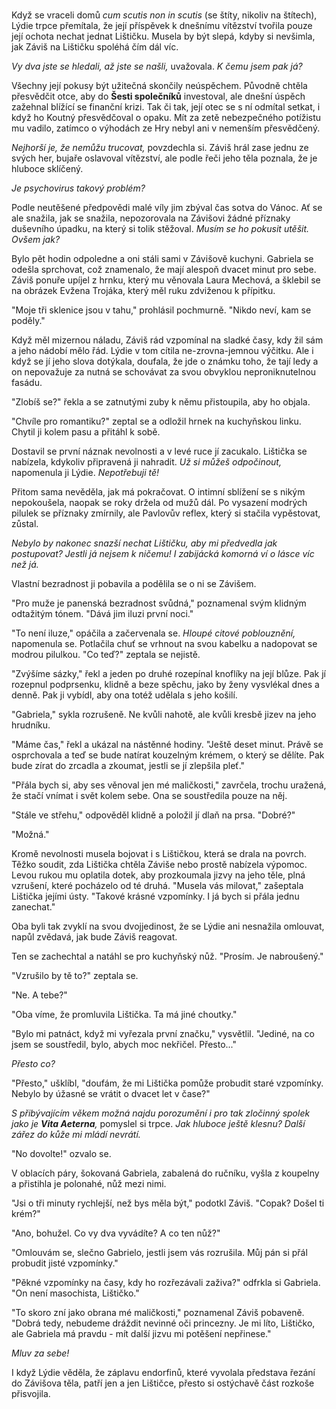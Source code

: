 #

Když se vraceli domů *cum scutis non in scutis* (se štíty, nikoliv na štítech), Lýdie trpce přemítala, že její příspěvek k dnešnímu vítězství tvořila pouze její ochota nechat jednat Lištičku. Musela by být slepá, kdyby si nevšimla, jak Záviš na Lištičku spoléhá čím dál víc.

*Vy dva jste se hledali, až jste se našli,* uvažovala. *K čemu jsem pak já?*

Všechny její pokusy být užitečná skončily neúspěchem. Původně chtěla přesvědčit otce, aby do **Šesti společníků** investoval, ale dnešní úspěch zažehnal blížící se finanční krizi. Tak či tak, její otec se s ní odmítal setkat, i když ho Koutný přesvědčoval o opaku. Mít za zetě nebezpečného potížistu mu vadilo, zatímco o výhodách ze Hry nebyl ani v nemenším přesvědčený.

*Nejhorší je, že nemůžu trucovat,* povzdechla si. Záviš hrál zase jednu ze svých her, bujaře oslavoval vítězství, ale podle řeči jeho těla poznala, že je hluboce sklíčený. 

*Je psychovirus takový problém?*

Podle neutěšené předpovědi malé víly jim zbýval čas sotva do Vánoc. Ať se ale snažila, jak se snažila, nepozorovala na Závišovi žádné příznaky duševního úpadku, na který si tolik stěžoval. *Musím se ho pokusit utěšit. Ovšem jak?*

Bylo pět hodin odpoledne a oni stáli sami v Závišově kuchyni. Gabriela se odešla sprchovat, což znamenalo, že mají alespoň dvacet minut pro sebe. Záviš ponuře upíjel z hrnku, který mu věnovala Laura Mechová, a šklebil se na obrázek Evžena Trojáka, který měl ruku zdviženou k přípitku.

"Moje tři sklenice jsou v tahu," prohlásil pochmurně. "Nikdo neví, kam se poděly."

Když měl mizernou náladu, Záviš rád vzpomínal na sladké časy, kdy žil sám a jeho nádobí mělo řád. Lýdie v tom cítila ne-zrovna-jemnou výčitku. Ale i když se jí jeho slova dotýkala, doufala, že jde o známku toho, že tají ledy a on nepovažuje za nutná se schovávat za svou obvyklou neproniknutelnou fasádu.

"Zlobíš se?" řekla a se zatnutými zuby k němu přistoupila, aby ho objala.

"Chvíle pro romantiku?" zeptal se a odložil hrnek na kuchyňskou linku. Chytil ji kolem pasu a přitáhl k sobě.

Dostavil se první náznak nevolnosti a v levé ruce jí zacukalo. Lištička se nabízela, kdykoliv připravená ji nahradit. *Už si můžeš odpočinout,* napomenula ji Lýdie. *Nepotřebuji tě!*

Přitom sama nevěděla, jak má pokračovat. O intimní sblížení se s nikým nepokoušela, naopak se roky držela od mužů dál. Po vysazení modrých pilulek se příznaky zmírnily, ale Pavlovův reflex, který si stačila vypěstovat, zůstal.

*Nebylo by nakonec snazší nechat Lištičku, aby mi předvedla jak postupovat? Jestli já nejsem k ničemu! I zabijácká komorná ví o lásce víc než já.*

Vlastní bezradnost ji pobavila a podělila se o ni se Závišem.

"Pro muže je panenská bezradnost svůdná," poznamenal svým klidným odtažitým tónem. "Dává jim iluzi první noci."

"To není iluze," opáčila a začervenala se. *Hloupé citové poblouznění,* napomenula se. Potlačila chuť se vrhnout na svou kabelku a nadopovat se modrou pilulkou. "Co teď?" zeptala se nejistě.

"Zvýšíme sázky," řekl a jeden po druhé rozepínal knoflíky na její blůze. Pak jí rozepnul podprsenku, klidně a beze spěchu, jako by ženy vysvlékal dnes a denně. Pak ji vybídl, aby ona totéž udělala s jeho košilí.

"Gabriela," sykla rozrušeně. Ne kvůli nahotě, ale kvůli kresbě jizev na jeho hrudníku.

"Máme čas," řekl a ukázal na nástěnné hodiny. "Ještě deset minut. Právě se osprchovala a teď se bude natírat kouzelným krémem, o který se dělíte. Pak bude zírat do zrcadla a zkoumat, jestli se jí zlepšila pleť."

"Přála bych si, aby ses věnoval jen mé maličkosti," zavrčela, trochu uražená, že stačí vnímat i svět kolem sebe. Ona se soustředila pouze na něj.

"Stále ve střehu," odpověděl klidně a položil jí dlaň na prsa. "Dobré?"

"Možná."

Kromě nevolnosti musela bojovat i s Lištičkou, která se drala na povrch. Těžko soudit, zda Lištička chtěla Záviše nebo prostě nabízela výpomoc. Levou rukou mu oplatila dotek, aby prozkoumala jizvy na jeho těle, plná vzrušení, které pocházelo od té druhá. "Musela vás milovat," zašeptala Lištička jejími ústy. "Takové krásné vzpomínky. I já bych si přála jednu zanechat."

Oba byli tak zvyklí na svou dvojjedinost, že se Lýdie ani nesnažila omlouvat, napůl zvědavá, jak bude Záviš reagovat.

Ten se zachechtal a natáhl se pro kuchyňský nůž. "Prosím. Je nabroušený."

"Vzrušilo by tě to?" zeptala se.

"Ne. A tebe?"

"Oba víme, že promluvila Lištička. Ta má jiné choutky."

"Bylo mi patnáct, když mi vyřezala první značku," vysvětlil. "Jediné, na co jsem se soustředil, bylo, abych moc nekřičel. Přesto..."

*Přesto co?*

"Přesto," ušklíbl, "doufám, že mi Lištička pomůže probudit staré vzpomínky. Nebylo by úžasné se vrátit o dvacet let v čase?"

*S přibývajícím věkem možná najdu porozumění i pro tak zločinný spolek jako je **Vita Aeterna**,* pomyslel si trpce. *Jak hluboce ještě klesnu? Další zářez do kůže mi mládí nevrátí.*

"No dovolte!" ozvalo se.

V oblacích páry, šokovaná Gabriela, zabalená do ručníku, vyšla z koupelny a přistihla je polonahé, nůž mezi nimi.

"Jsi o tři minuty rychlejší, než bys měla být," podotkl Záviš. "Copak? Došel ti krém?"

"Ano, bohužel. Co vy dva vyvádíte? A co ten nůž?"

"Omlouvám se, slečno Gabrielo, jestli jsem vás rozrušila. Můj pán si přál probudit jisté vzpomínky."

"Pěkné vzpomínky na časy, kdy ho rozřezávali zaživa?" odfrkla si Gabriela. "On není masochista, Lištičko."

"To skoro zní jako obrana mé maličkosti," poznamenal Záviš pobaveně. "Dobrá tedy, nebudeme dráždit nevinné oči princezny. Je mi líto, Lištičko, ale Gabriela má pravdu - mít další jizvu mi potěšení nepřinese."

*Mluv za sebe!*

I když Lýdie věděla, že záplavu endorfinů, které vyvolala představa řezání do Závišova těla, patří jen a jen Lištičce, přesto si ostýchavě část rozkoše přisvojila.
